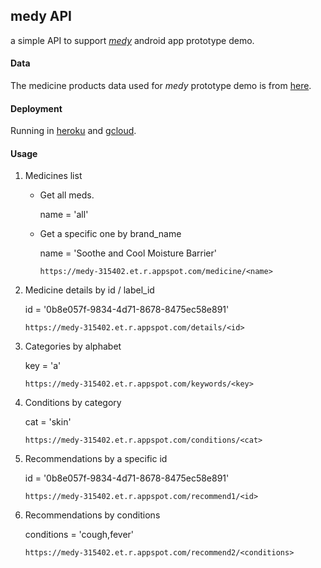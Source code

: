 ## medy API

a simple API to support [*medy*](https://github.com/cahyaasrini/medy-api) android app prototype demo. 

#### Data
The medicine products data used for *medy* prototype demo is from [here](https://www.kaggle.com/cahyaasrini/openfda-human-otc-drug-labels). 

#### Deployment 

Running in [heroku](https://medy-api.herokuapp.com/) and [gcloud](https://medy-315402.et.r.appspot.com). 

#### Usage 

1. Medicines list 
    - Get all meds. 

      name = 'all' 
    - Get a specific one by brand_name 

      name = 'Soothe and Cool Moisture Barrier' 
    
      ```
      https://medy-315402.et.r.appspot.com/medicine/<name> 
      ```

2. Medicine details by id / label_id  
    
   id = '0b8e057f-9834-4d71-8678-8475ec58e891'
   ```
   https://medy-315402.et.r.appspot.com/details/<id> 
   ```
   
3. Categories by alphabet 

   key = 'a' 
   ```
   https://medy-315402.et.r.appspot.com/keywords/<key> 
   ```

4. Conditions by category 

   cat = 'skin'
   ```
   https://medy-315402.et.r.appspot.com/conditions/<cat> 
   ```
  
5. Recommendations by a specific id 
  
   id = '0b8e057f-9834-4d71-8678-8475ec58e891'
   ```
   https://medy-315402.et.r.appspot.com/recommend1/<id> 
   ```
  
6. Recommendations by conditions 

   conditions = 'cough,fever' 
   ```
   https://medy-315402.et.r.appspot.com/recommend2/<conditions> 
   ```
